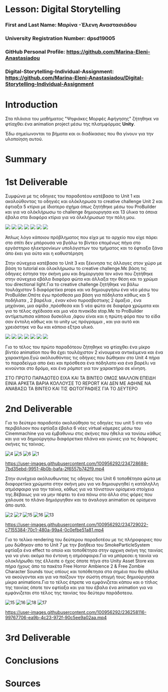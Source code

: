 # Lesson: Digital Storytelling

### First and Last Name: Μαρίνα -Έλενη Αναστασιάδου 
### University Registration Number: dpsd19005
### GitHub Personal Profile: https://github.com/Marina-Eleni-Anastasiadou
### Digital-Storytelling-Individual-Assignment: https://github.com/Marina-Eleni-Anastasiadou/Digital-Storytelling-Individual-Assignment

# Introduction
Στα πλάισια του μαθήματος "Ψηφιάκες Μορφές Αφήγησης" ζήτηθηκε να φτίαχθει ένα animation project μέσω της πλατμφόρμας **Unity**.
<p>Έδω σημείωνονται τα βήματα και οι διαδίκασιες που θα γίνουν για την υλοποίηση αυτού.</p>


# Summary


# 1st Deliverable
<p>Συμφώνα με τις οδηγιες του παραδοτέου κατέβασα  το Unit 1 και ακολούθοντας το οδηγιές και ολόκληρωσα το creative challenge Unit 2 και έφτιαξα 5 κτίρια με ίδιατερο σχήμα όπως ζητήθηκε μέσω του ProBuilder και για να ολόκλήρωσω το challenge δημιουργησα και 13 ύλικα  τα όποια έβαλα στα διαφόρα κτίρια για να όλκλήρωσωσ την πόλη μου.</p>

![](https://github.com/Marina-Eleni-Anastasiadou/Digital-Storytelling-Individual-Assignment/blob/main/my_report/NEO_1.png)
![](https://github.com/Marina-Eleni-Anastasiadou/Digital-Storytelling-Individual-Assignment/blob/main/my_report/NEO_2.png)
![](https://github.com/Marina-Eleni-Anastasiadou/Digital-Storytelling-Individual-Assignment/blob/main/my_report/NEO_3.png)
![](https://github.com/Marina-Eleni-Anastasiadou/Digital-Storytelling-Individual-Assignment/blob/main/my_report/NEO_4.png)
![](https://github.com/Marina-Eleni-Anastasiadou/Digital-Storytelling-Individual-Assignment/blob/main/my_report/NEO_5.png)
![](https://github.com/Marina-Eleni-Anastasiadou/Digital-Storytelling-Individual-Assignment/blob/main/my_report/NEO_6.png)
![](https://github.com/Marina-Eleni-Anastasiadou/Digital-Storytelling-Individual-Assignment/blob/main/my_report/NEO_7.png)


<p>Άπλως λόγο κάποιου πρόβληματος που είχα με το αρχείο που είχε πάρει στο σπίτι δεν μπόρουσα να βγάλω το βίντεο επομένως πήγα στο εργάστηριο ηλεκτρονίκων υπολόγιστων του τμήματος  και το έφτιαξα ξάνα άπο έκει για αύτο και η καθυστέρηση</p>



<p>Στην σύνεχεια κατέβασα το Unit 3 και ξέκινησα τις άλλαγες στον χώρο με βάση το tutorial και όλοκλήρωσω το creative challenge.Με βάση τις όδηγιες έστησα την σκήνη μου και δημίοργησα τον κόνο που ζητήθηκε στην σύνεχεια εβάλα διαφόρα φώτα και άλλαξα την θέση και το χρώμα του directional light.Για το creative challenge ζητήθηκε να  βάλω τουλάχιστον 5 διαφόρετίκα props και να δημιουργήσω ένα νέο μέσω του ProBuilder.Οπότε έγω πρόσθεσα μια βάση για πόδηλατα κάθως και 5 ποδήλατα , 2 βαρέλια , έναν κόνο πυροσβεστικης 2 άμαξια , ένα μηχάνακι, μια αψίδα ,πρόσθεσα και 5 νέα φώτα σε διαφόρα χρώματα  και για το τέλος σχέδιασα και μια νέα πινακίδα stop.Με το ProBuilder αντίμετωπισα κάποια δυσκόλια ,άφου είναι και η πρώτη φόρα που το είδα σαν έντολη κάθως και το unity ως πρόγραμμα , και για αυτό και χρειάστηκε να δω και κάποιο εξτρα υλικό.</p>

![](https://github.com/Marina-Eleni-Anastasiadou/Digital-Storytelling-Individual-Assignment/blob/main/my_report/FOTO_KONOY.png)
![](https://github.com/Marina-Eleni-Anastasiadou/Digital-Storytelling-Individual-Assignment/blob/main/my_report/NEA%20SKINI.png)
![](https://github.com/Marina-Eleni-Anastasiadou/Digital-Storytelling-Individual-Assignment/blob/main/my_report/NEA%20SKINI2.png)
![](https://github.com/Marina-Eleni-Anastasiadou/Digital-Storytelling-Individual-Assignment/blob/main/my_report/NEA%20SKINI3.png)
![](https://github.com/Marina-Eleni-Anastasiadou/Digital-Storytelling-Individual-Assignment/blob/main/my_report/NEA%20SKINI4.png)
![](https://github.com/Marina-Eleni-Anastasiadou/Digital-Storytelling-Individual-Assignment/blob/main/my_report/NEA%20SKINI5.png)
![](https://github.com/Marina-Eleni-Anastasiadou/Digital-Storytelling-Individual-Assignment/blob/main/my_report/STOP.png)




<p>Για το τέλος του πρώτο παραδότεου ζήτηθηκε να φτίαχθει ένα μίκρο βίντέο animation που θα έχει τουλάχιστον 2 κίνουμενα αντικέιμενα  και ένα χαρακτήρα.Εγώ ακόλουθόντας τις οδήγιες που δώθηκαν στο Unit 4 πήρα το παραδείγμα απο έκει και πρόσθεσα ένα πόδηλατο κια ένα βαρέλι να κινούνται στο δρόμο, και ένα ρόμποτ για τον χαρακτήρα σε κίνηση.
</p>

<p>ΣΤΟ ΠΡΩΤΟ ΠΑΡΑΔΟΤΕΟ ΕΙΧΑ ΚΑΙ ΤΑ ΒΙΝΤΕΟ ΟΜΩΣ ΜΑΛΛΟΝ ΕΠΕΙΔΗ ΕΙΝΙΑ ΑΡΚΕΤΑ ΒΑΡΙΑ ΚΟΛΛΟΥΣΕ ΤΟ REPORT ΚΑΙ ΔΕΝ ΜΕ ΑΦΗΝΕ ΝΑ ΑΝΑΒΑΣΩ ΤΑ ΒΙΝΤΕΟ ΚΑΙ ΤΙΣ ΦΩΤΟΓΡΑΦΙΕΣ ΓΙΑ ΤΟ ΔΕΥΤΕΡΟ</p>

# 2nd Deliverable

<p>Για το δεύτερο παραδοτέο ακολούθησα τις οδηγίες του unit 5 στο νέο περιβάλοον που εφτίαξα έβαλα 6 νέες virtual  κάμερες μέσω του Cinemmachine για να έμβαθυνω στις σκήνες που ήθελα να τονίσω κάθως  και για να δημιούργησω διαφόρετικα πλάνα και γώνιες για τις διάφορες σκήνες τις ταίνιας.
</p>

![4](https://user-images.githubusercontent.com/100956292/236253407-6c0463c3-a278-4e3f-816a-8487e25a8d2a.png)
![5](https://user-images.githubusercontent.com/100956292/236253425-50127020-9f71-4295-970f-4bb68953d10e.png)
![6](https://user-images.githubusercontent.com/100956292/236253439-b3e47b15-5043-4152-9425-25c89c3cb25f.png)
![1](https://user-images.githubusercontent.com/100956292/236254648-f3411c67-9ee1-4d28-a6ca-ad1408eee981.png)


https://user-images.githubusercontent.com/100956292/234728688-7bd35ebd-9951-4b0b-bafa-2f6557b742f9.mp4

<p>Στην συνέχεια ακόλουθωντας τις οδηγιες του Unit 6 τοποθέτησα φώτα με διαφορετίκα χρώματα στην σκήνη μου για να δημιουργηθεί η κατάληλλη ατμόσφαιρα για την ταίνια, κάθως για να τόνιστουν ορίσμενα στοίχεια της.Βέβαιως για να μην πέφτει το ένα πάνω στο άλλο στις φόρες που χαλουσε το πλάνο δημιόργηθαν και τα άναλογα animation σε ορίσμενα άπο αυτά.</p>

![2](https://user-images.githubusercontent.com/100956292/236255202-f78fcc06-550e-40b7-8b04-1c28ec85e2a3.png)
![7](https://user-images.githubusercontent.com/100956292/236256804-089d2fae-7714-40bc-868d-4f3556cb7222.png)
![15](https://user-images.githubusercontent.com/100956292/236257811-ab88a761-e298-4c73-9f35-5b7c1d5033cc.png)
![16](https://user-images.githubusercontent.com/100956292/236257826-faa02cda-fa84-4d29-a875-3671df953b5d.png)
![13](https://user-images.githubusercontent.com/100956292/236263234-0dab1542-a602-445e-9a61-3f34fe45d8a5.png)






https://user-images.githubusercontent.com/100956292/234729022-c7155384-70c1-480a-99a4-0c0efbe51a81.mp4


<p>Για το τελίκο rendering του δεύτερου παραδοτέου  με τις πλήροφοριες που μου δώθηκαν απο το Unit 7  με την βοήθεια του SmokeParticleSystem εφτίαξα  ένα effect το οποίο και τοποθέτησα στην αρχικη σκήνη της ταινίας για να γίνει ακόμα πιο έντονη η ατμόσφαιρα.Για να μπόρεσει  η ταινία να ολοκλήρωθει της έλλειπε ο ήχος όποτε πήγα στο Unity Asset Store και πήρα ήχους άπο τα πακέτα Free Horror Ambience 2 &  Free Zombie Character Sounds τους οπίους και τοπόθετησα στα σημέια που θα ηθέλα να ακούγονται και για να παίζουν την σώστη στιγμή τους δημιούργησα μίκρα animations.Για το τέλος έπρεπε να εμφάνιζεται κάπου και ο τίτλος της ταινίας όποτε τον εφτίαξα και για του έβαλα ένα animation για να εμφάνιζεται στο τέλος της ταινίας του δεύτερυ παράδοτεου.</p>


![15](https://user-images.githubusercontent.com/100956292/236262854-7a02cd2c-8b8d-412e-81e4-455b68709aed.png)
![16](https://user-images.githubusercontent.com/100956292/236263137-1605b328-9a1e-4985-bd93-0ad5bd43f40f.png)
![18](https://user-images.githubusercontent.com/100956292/236263166-cb6f3c09-ad84-49d5-ac5b-7d2b3421540a.png)
![17](https://user-images.githubusercontent.com/100956292/236263188-357defeb-4c9e-4c26-ac1c-68c300b80e52.png)





https://user-images.githubusercontent.com/100956292/236258116-99767706-ea9b-4c23-972f-90c5ee9a02aa.mp4





# 3rd Deliverable 


# Conclusions


# Sources
